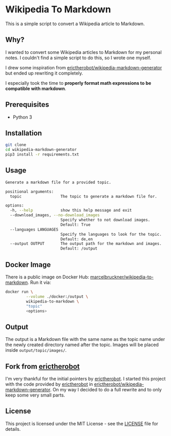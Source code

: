 # Wikipedia To Markdown

This is a simple script to convert a Wikipedia article to Markdown.

## Why?

I wanted to convert some Wikipedia articles to Markdown for my personal notes. I couldn't find a simple script to do this, so I wrote one myself.

I drew some inspiration from [erictherobot/wikipedia-markdown-generator](https://github.com/erictherobot/wikipedia-markdown-generator) but ended up rewriting it completely. 

I especially took the time to **properly format math expressions to be compatible with markdown**.

## Prerequisites

- Python 3

## Installation

```bash
git clone
cd wikipedia-markdown-generator
pip3 install -r requirements.txt
```

## Usage

```bash
Generate a markdown file for a provided topic.

positional arguments:
  topic                 The topic to generate a markdown file for.

options:
  -h, --help            show this help message and exit
  --download_images, --no-download_images
                        Specify whether to not download images.
                        Default: True
  --languages LANGUAGES
                        Specify the languages to look for the topic.
                        Default: de,en
  --output OUTPUT       The output path for the markdown and images.
                        Default: /output
```

## Docker Image

There is a public image on Docker Hub: [marcelbruckner/wikipedia-to-markdown](https://hub.docker.com/repository/docker/marcelbruckner/wikipedia-to-markdown). Run it via:

```bash
docker run \
         --volume ./docker:/output \  
         wikipedia-to-markdown \
         "topic"
         <options>
```

## Output

The output is a Markdown file with the same name as the topic name under the newly created directory named after the topic. Images will be placed inside `output/topic/images/`.

## Fork from [erictherobot](https://github.com/erictherobot)
I'm very thankful for the initial pointers by [erictherobot](https://github.com/erictherobot).
I started this project with the code provided by [erictherobot](https://github.com/erictherobot) in [erictherobot/wikipedia-markdown-generator](https://github.com/erictherobot/wikipedia-markdown-generator). 
On my way I decided to do a full rewrite and to only keep some very small parts.

## License

This project is licensed under the MIT License - see the [LICENSE](LICENSE) file for details.
